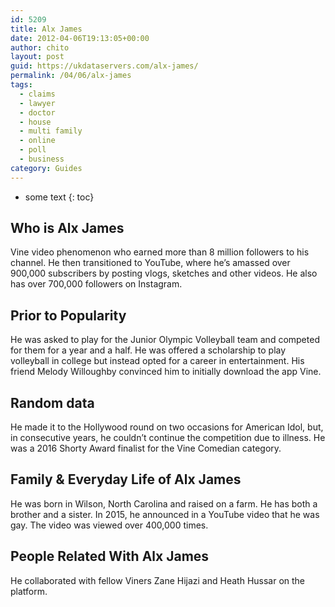 ```yaml
---
id: 5209
title: Alx James
date: 2012-04-06T19:13:05+00:00
author: chito
layout: post
guid: https://ukdataservers.com/alx-james/
permalink: /04/06/alx-james
tags:
  - claims
  - lawyer
  - doctor
  - house
  - multi family
  - online
  - poll
  - business
category: Guides
---
```


* some text
{: toc}
          
          
## Who is  Alx James
                  
                  
                  
Vine video phenomenon who earned more than 8 million followers to his channel. He then transitioned to YouTube, where he&#8217;s amassed over 900,000 subscribers by posting vlogs, sketches and other videos. He also has over 700,000 followers on Instagram.
                  
                
                
                
## Prior to Popularity 
                  
                  
                  
He was asked to play for the Junior Olympic Volleyball team and competed for them for a year and a half. He was offered a scholarship to play volleyball in college but instead opted for a career in entertainment. His friend Melody Willoughby convinced him to initially download the app Vine.
                  
                
                
                
## Random data 
                  
                  
                  
He made it to the Hollywood round on two occasions for American Idol, but, in consecutive years, he couldn&#8217;t continue the competition due to illness. He was a 2016 Shorty Award finalist for the Vine Comedian category.
                  
                
                
                
## Family & Everyday Life of Alx James
                  
                  
                  
He was born in Wilson, North Carolina and raised on a farm. He has both a brother and a sister. In 2015, he announced in a YouTube video that he was gay. The video was viewed over 400,000 times.
                  
                
                
                
## People Related With  Alx James
                  
                  
                  
He collaborated with fellow Viners Zane Hijazi and Heath Hussar on the platform.
                  
                
              
            
          
          
          
    
    
  
